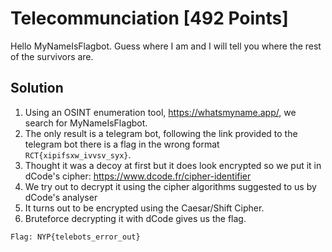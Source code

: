 # Telecommunciation [492 Points]
Hello MyNameIsFlagbot. Guess where I am and I will tell you where the rest of the survivors are.

## Solution
1. Using an OSINT enumeration tool, https://whatsmyname.app/, we search for MyNameIsFlagbot.
2. The only result is a telegram bot, following the link provided to the telegram bot there is a flag in the wrong format ```RCT{xipifsxw_ivvsv_syx}```.
3. Thought it was a decoy at first but it does look encrypted so we put it in dCode's cipher: https://www.dcode.fr/cipher-identifier
4. We try out to decrypt it using the cipher algorithms suggested to us by dCode's analyser
5. It turns out to be encrypted using the Caesar/Shift Cipher.
6. Bruteforce decrypting it with dCode gives us the flag.
```
Flag: NYP{telebots_error_out}
```
